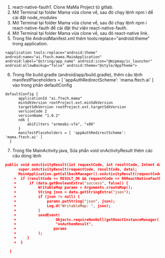1. react-native-fauth1. Clone MaMa Project từ gitlab.
2. Mở Terminal tại folder Mama vừa clone về, sau đó chạy lệnh npm i để cài đặt node_modules
3. Mở Terminal tại folder Mama vừa clone về, sau đó chạy lệnh npm i react-native-fauth để cài đặt thư viện react-native-fauth.
4. Mở Terminal tại folder Mama vừa clone về, sau đó react-native link.
5. Trong file AndroidManifest.xml  thêm tools:replace="android:theme" trong application.
```
<application tools:replace="android:theme" android:name="ai.ftech.mama.MainApplication" android:label="@string/app_name" android:icon="@mipmap/ic_launcher" android:allowBackup="false" android:theme="@style/AppTheme">
```
6. Trong file build.gradle (android/app/build.gradle), thêm câu lệnh manifestPlaceholders = [ 'appAuthRedirectScheme': 'mama.ftech.ai' ] vào trong phần defaultConfig
  ```
  defaultConfig {
        applicationId "ai.ftech.mama"
        minSdkVersion rootProject.ext.minSdkVersion
        targetSdkVersion rootProject.ext.targetSdkVersion
        versionCode 2
        versionName "1.0.2"
        ndk {
            abiFilters "armeabi-v7a", "x86"
        }
        manifestPlaceholders = [ 'appAuthRedirectScheme': 'mama.ftech.ai' ]
    }
  ```
7. Trong file MainActivity.java, Sửa phần void onActivityResult thêm các câu dòng lệnh 
  ```json
  public void onActivityResult(int requestCode, int resultCode, Intent data) {
        super.onActivityResult(requestCode, resultCode, data);
        MainApplication.getCallbackManager().onActivityResult(requestCode, resultCode, data);
      +  if (resultCode == RESULT_OK && requestCode == RNReactNativeFauthModule.REQUEST_CODE) {
      +      if (data.getBooleanExtra("success", false)) {
      +          WritableMap params = Arguments.createMap();
      +          String json = data.getStringExtra("json");
      +          if (json != null) {
      +              params.putString("json", json);
      +              Log.d("WritableMap: ", json);
      +          }
      +          sendEvent(
      +                  Objects.requireNonNull(getReactInstanceManager().getCurrentReactContext()),
      +                  "onAuthenResult",
      +                 params
      +          );
      +     }
      +  }

    }
  ```
  
